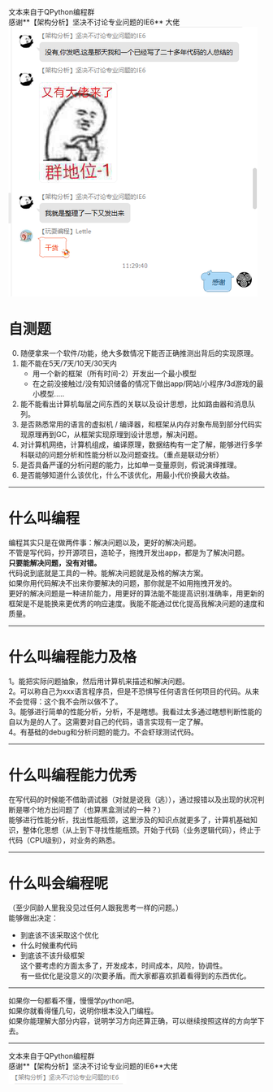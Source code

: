 文本来自于QPython编程群    
感谢**【架构分析】坚决不讨论专业问题的IE6** 大佬    
![image.png](..\images\7485616-fb5f678aae604a8e.png)    
    
# 自测题    
0. 随便拿来一个软件/功能，绝大多数情况下能否正确推测出背后的实现原理。    
1. 能不能在5天/7天/10天/30天内    
    -  用一个新的框架（所有时间-2）开发出一个最小模型    
    -  在之前没接触过/没有知识储备的情况下做出app/网站/小程序/3d游戏的最小模型.....    
2. 能不能看出计算机每层之间东西的关联以及设计思想，比如路由器和消息队列。    
3. 是否熟悉常用的语言的虚拟机 / 编译器，和框架从内存对象布局到部分代码实现原理再到GC，从框架实现原理到设计思想，解决问题。    
4. 对计算机网络，计算机组成，编译原理，数据结构有一定了解，能够进行多学科联动的问题分析和性能分析以及问题查找。（重点是联动分析）    
5. 是否具备严谨的分析问题的能力，比如单一变量原则，假说演绎推理。    
6. 是否能够知道什么该优化，什么不该优化，用最小代价换最大收益。    
    
---     
    
# 什么叫编程    
    
编程其实只是在做两件事：解决问题以及，更好的解决问题。    
不管是写代码，抄开源项目，造轮子，拖拽开发出app，都是为了解决问题。    
**只要能解决问题，没有对错。**    
代码说到底就是工具的一种。能解决问题就是及格的解决方案。    
如果你用代码解决不出来你要解决的问题，那你就是不如用拖拽开发的。    
更好的解决问题是一种进阶能力，用更好的算法能不能提高识别准确率，用更新的框架是不是能换来更优秀的响应速度。我能不能通过优化提高我解决问题的速度和质量。    
    
---    
    
# 什么叫编程能力及格    
    
1。能把实际问题抽象，然后用计算机来描述和解决问题。    
2。可以称自己为xxx语言程序员，但是不恐惧写任何语言任何项目的代码。从来不会觉得：这个我不会所以做不了。    
3。能够进行简单的性能分析，分析，不是瞎想。我看过太多通过瞎想判断性能的自以为是的人了。这需要对自己的代码，语言实现有一定了解。    
4。有基础的debug和分析问题的能力。不会虾球测试代码。    
    
---    
    
# 什么叫编程能力优秀    
    
在写代码的时候能不借助调试器（对就是说我（逃）），通过报错以及出现的状况判断是哪个地方出问题了（也算黑盒测试的一种？）    
能够进行性能分析，找出性能瓶颈，这里涉及的知识点就更多了，计算机基础知识，整体化思想（从上到下寻找性能瓶颈。开始于代码（业务逻辑代码），终止于代码（CPU级别），对业务的熟悉。    
    
---    
    
# 什么叫会编程呢    
（至少同龄人里我没见过任何人跟我思考一样的问题。）    
能够做出决定：    
- 到底该不该采取这个优化    
- 什么时候重构代码    
- 到底该不该升级框架    
这个要考虑的方面太多了，开发成本，时间成本，风险，协调性。    
有一些优化是没意义的/次要矛盾。而大家都喜欢抓着看得到的东西优化。    
    
---     
    
如果你一句都看不懂，慢慢学python吧。    
如果你就看得懂几句，说明你根本没入门编程。    
如果你能理解大部分内容，说明学习方向还算正确，可以继续按照这样的方向学下去。    
    
---     
    
文本来自于QPython编程群    
感谢**【架构分析】坚决不讨论专业问题的IE6**大佬    
![大佬名称截图](..\images\7485616-9f2d52c3a0970f57.png)    
